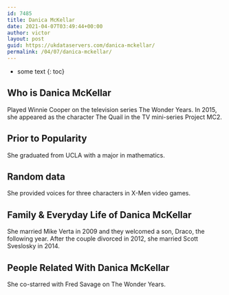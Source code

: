 ```yaml
---
id: 7485
title: Danica McKellar
date: 2021-04-07T03:49:44+00:00
author: victor
layout: post
guid: https://ukdataservers.com/danica-mckellar/
permalink: /04/07/danica-mckellar/
---
```


* some text
{: toc}


## Who is Danica McKellar



Played Winnie Cooper on the television series The Wonder Years. In 2015, she appeared as the character The Quail in the TV mini-series Project MC2.

                
                
                
## Prior to Popularity



She graduated from UCLA with a major in mathematics.

                
                
                
## Random data



She provided voices for three characters in X-Men video games.

                
                
                
## Family & Everyday Life of Danica McKellar



She married Mike Verta in 2009 and they welcomed a son, Draco, the following year. After the couple divorced in 2012, she married Scott Sveslosky in 2014.

                
                
                
## People Related With Danica McKellar



She co-starred with Fred Savage on The Wonder Years.

                
              
            
          
          
          